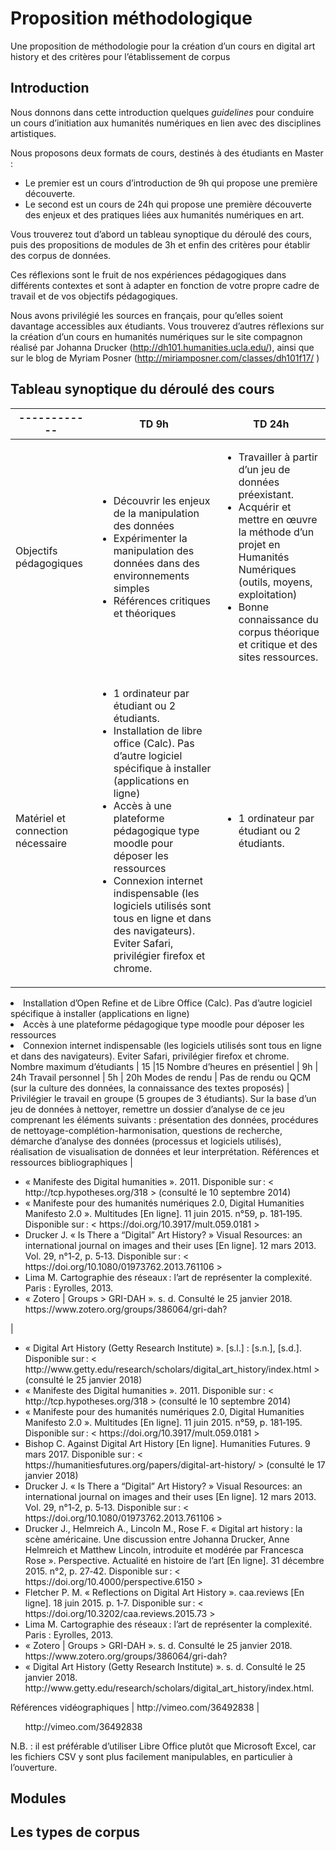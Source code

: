 # Proposition méthodologique
Une proposition de méthodologie pour la création d’un cours en digital art history et des critères pour l’établissement de corpus

## Introduction

Nous donnons dans cette introduction quelques *guidelines* pour conduire un cours d’initiation aux humanités numériques en lien avec des disciplines artistiques.

Nous proposons deux formats de cours, destinés à des étudiants en Master :
* Le premier est un cours d’introduction de 9h qui propose une première découverte.
* Le second est un cours de 24h qui propose une première découverte des enjeux et des pratiques liées aux humanités numériques en art.

Vous trouverez tout d’abord un tableau synoptique du déroulé des cours, puis des propositions de modules de 3h et enfin des critères pour établir des corpus de données.

Ces réflexions sont le fruit de nos expériences pédagogiques dans différents contextes et sont à adapter en fonction de votre propre cadre de travail et de vos objectifs pédagogiques.

Nous avons privilégié les sources en français, pour qu’elles soient davantage accessibles aux étudiants. Vous trouverez d’autres réflexions sur la création d’un cours en humanités numériques sur le site compagnon réalisé par Johanna Drucker (http://dh101.humanities.ucla.edu/), ainsi que sur le blog de Myriam Posner (http://miriamposner.com/classes/dh101f17/ )

## Tableau synoptique du déroulé des cours

------------ | TD 9h         | TD 24h
------------ | ------------- | -------------
Objectifs pédagogiques | <ul><li> Découvrir les enjeux de la manipulation des données</li>  <li> Expérimenter la manipulation des données dans des environnements simples</li> <li>Références critiques et théoriques</li></ul>  | <ul><li> Travailler à partir d’un jeu de données préexistant. </li><li>Acquérir et mettre en œuvre la méthode d’un projet en Humanités Numériques (outils, moyens, exploitation)</li><li>Bonne connaissance du corpus théorique et critique et des sites ressources.</li></ul>
Matériel et connection nécessaire | <ul><li>1 ordinateur par étudiant ou 2 étudiants.</li> <li>Installation de libre office (Calc). Pas d’autre logiciel spécifique à installer (applications en ligne)</li> <li>Accès à une plateforme pédagogique type moodle pour déposer les ressources</li> <li>Connexion internet indispensable (les logiciels utilisés sont tous en ligne et dans des navigateurs). Eviter Safari, privilégier firefox et chrome.</li> </ul>   | <ul><li>1 ordinateur par étudiant ou 2 étudiants.
</li> <li>Installation d’Open Refine et de Libre Office (Calc). Pas d’autre logiciel spécifique à installer (applications en ligne)</li> <li>Accès à une plateforme pédagogique type moodle pour déposer les ressources
</li> <li>Connexion internet indispensable (les logiciels utilisés sont tous en ligne et dans des navigateurs). Eviter Safari, privilégier firefox et chrome.</li> </ul>
Nombre maximum d’étudiants | 15   |15
Nombre d’heures en présentiel | 9h   | 24h
Travail personnel | 5h   | 20h
Modes de rendu | Pas de rendu ou QCM (sur la culture des données, la connaissance des textes proposés)  | Privilégier le travail en groupe (5 groupes de 3 étudiants).
Sur la base d’un jeu de données à nettoyer, remettre un dossier d’analyse de ce jeu comprenant les éléments suivants : présentation des données, procédures de nettoyage-complétion-harmonisation, questions de recherche, démarche d’analyse des données (processus et logiciels utilisés), réalisation de visualisation de données et leur interprétation.
Références et ressources bibliographiques  | <ul><li>« Manifeste des Digital humanities ». 2011. Disponible sur : < http://tcp.hypotheses.org/318 > (consulté le 10 septembre 2014)</li> <li>« Manifeste pour des humanités numériques 2.0, Digital Humanities Manifesto 2.0 ». Multitudes [En ligne]. 11 juin 2015. n°59, p. 181‑195. Disponible sur : < https://doi.org/10.3917/mult.059.0181 ></li> <li>Drucker J. « Is There a “Digital” Art History? » Visual Resources: an international journal on images and their uses [En ligne]. 12 mars 2013. Vol. 29, n°1‑2, p. 5‑13. Disponible sur : < https://doi.org/10.1080/01973762.2013.761106 ></li> <li>Lima M. Cartographie des réseaux : l’art de représenter la complexité. Paris : Eyrolles, 2013.</li><li>« Zotero | Groups > GRI-DAH ». s. d. Consulté le 25 janvier 2018. https://www.zotero.org/groups/386064/gri-dah? </li> </ul>   | <ul><li>« Digital Art History (Getty Research Institute) ». [s.l.] : [s.n.], [s.d.]. Disponible sur : < http://www.getty.edu/research/scholars/digital_art_history/index.html > (consulté le 25 janvier 2018)</li><li>« Manifeste des Digital humanities ». 2011. Disponible sur : < http://tcp.hypotheses.org/318 > (consulté le 10 septembre 2014)</li><li>« Manifeste pour des humanités numériques 2.0, Digital Humanities Manifesto 2.0 ». Multitudes [En ligne]. 11 juin 2015. n°59, p. 181‑195. Disponible sur : < https://doi.org/10.3917/mult.059.0181 ></li><li>Bishop C. Against Digital Art History [En ligne]. Humanities Futures. 9 mars 2017. Disponible sur : < https://humanitiesfutures.org/papers/digital-art-history/ > (consulté le 17 janvier 2018)</li><li>Drucker J. « Is There a “Digital” Art History? » Visual Resources: an international journal on images and their uses [En ligne]. 12 mars 2013. Vol. 29, n°1‑2, p. 5‑13. Disponible sur : < https://doi.org/10.1080/01973762.2013.761106 ></li> <li>Drucker J., Helmreich A., Lincoln M., Rose F. « Digital art history : la scène américaine. Une discussion entre Johanna Drucker, Anne Helmreich et Matthew Lincoln, introduite et modérée par Francesca Rose ». Perspective. Actualité en histoire de l’art [En ligne]. 31 décembre 2015. n°2, p. 27‑42. Disponible sur : < https://doi.org/10.4000/perspective.6150 >
</li> <li>Fletcher P. M. « Reflections on Digital Art History ». caa.reviews [En ligne]. 18 juin 2015. p. 1‑7. Disponible sur : < https://doi.org/10.3202/caa.reviews.2015.73 ></li> <li>Lima M. Cartographie des réseaux : l’art de représenter la complexité. Paris : Eyrolles, 2013.</li><li>« Zotero | Groups > GRI-DAH ». s. d. Consulté le 25 janvier 2018. https://www.zotero.org/groups/386064/gri-dah?</li><li>« Digital Art History (Getty Research Institute) ». s. d. Consulté le 25 janvier 2018. http://www.getty.edu/research/scholars/digital_art_history/index.html. </li> </ul>
Références vidéographiques | http://vimeo.com/36492838  | <ul>http://vimeo.com/36492838 </ul>


N.B. : il est préférable d’utiliser Libre Office plutôt que Microsoft Excel, car les fichiers CSV y sont plus facilement manipulables, en particulier à l’ouverture.
## Modules


## Les types de corpus
